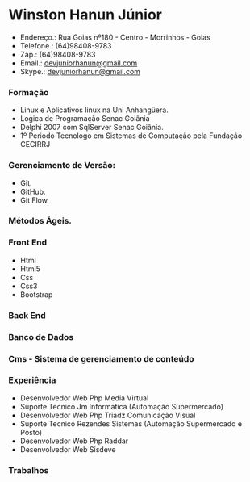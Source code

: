 # Winston Hanun Júnior

* Endereço.: Rua Goias nº180 - Centro - Morrinhos - Goias  
* Telefone.: (64)98408-9783
* Zap.:      (64)98408-9783  
* Email.: <devjuniorhanun@gmail.com>  
* Skype.: <devjuniorhanun@gmail.com>  

### Formação

* Linux e Aplicativos linux na Uni Anhangüera.
* Logica de Programação Senac Goiânia
* Delphi 2007 com SqlServer Senac Goiânia.
* 1º Periodo Tecnologo em Sistemas de Computação pela Fundação CECIRRJ

### Gerenciamento de Versão:

* Git.
* GitHub.
* Git Flow.

### Métodos Ágeis.

### Front End
* Html
* Html5
* Css
* Css3
* Bootstrap

### Back End

### Banco de Dados

### Cms - Sistema de gerenciamento de conteúdo

### Experiência
* Desenvolvedor Web Php Media Virtual 
* Suporte Tecnico Jm Informatica (Automação Supermercado)
* Desenvolvedor Web Php Triadz Comunicação Visual 
* Suporte Tecnico Rezendes Sistemas (Automação Supermercado e Posto)
* Desenvolvedor Web Php Raddar 
* Desenvolvedor Web Sisdeve

### Trabalhos
